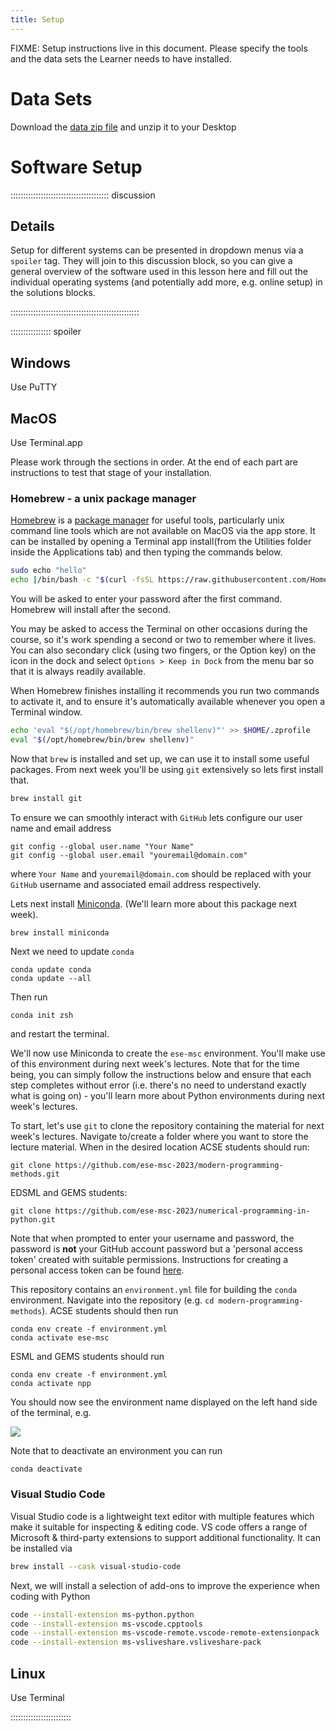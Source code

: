 ```yaml
---
title: Setup
---
```


FIXME: Setup instructions live in this document. Please specify the tools and
the data sets the Learner needs to have installed.

# Data Sets

<!--
FIXME: place any data you want learners to use in `episodes/data` and then use
       a relative link ( [data zip file](data/lesson-data.zip) ) to provide a
       link to it, replacing the example.com link.
-->
Download the [data zip file](https://example.com/FIXME) and unzip it to your Desktop

# Software Setup

::::::::::::::::::::::::::::::::::::::: discussion

## Details

Setup for different systems can be presented in dropdown menus via a `spoiler`
tag. They will join to this discussion block, so you can give a general overview
of the software used in this lesson here and fill out the individual operating
systems (and potentially add more, e.g. online setup) in the solutions blocks.

:::::::::::::::::::::::::::::::::::::::::::::::::::

:::::::::::::::: spoiler

## Windows

Use PuTTY


## MacOS

Use Terminal.app

Please work through the sections in order. At the end of each part are instructions to test that stage of your installation.

### Homebrew - a unix package manager

[Homebrew](https://brew.sh) is a [package manager]() for useful tools, particularly unix command line tools which are not available on MacOS via the app store. It can be installed by opening a Terminal app install(from the Utilities folder inside the Applications tab) and then typing the commands below.
![]()

```bash
sudo echo "hello"
echo |/bin/bash -c "$(curl -fsSL https://raw.githubusercontent.com/Homebrew/install/HEAD/install.sh)"

```

You will be asked to enter your password after the first command. Homebrew will install after the second.


You may be asked to access the Terminal on other occasions during the course, so it's work spending a second or two to remember where it lives. You can also secondary click (using two fingers, or the Option key) on the icon in the dock and select `Options > Keep in Dock` from the menu bar so that it is always readily available. 

When Homebrew finishes installing it recommends you run two commands to activate it, and to ensure it's automatically available whenever you open a Terminal window.

```bash
echo 'eval "$(/opt/homebrew/bin/brew shellenv)"' >> $HOME/.zprofile
eval "$(/opt/homebrew/bin/brew shellenv)"

```

Now that `brew` is installed and set up, we can use it to install some useful packages. From next week you'll be using `git` extensively so lets first install that.

```bash
brew install git
```
To ensure we can smoothly interact with `GitHub` lets configure our user name and email address
```
git config --global user.name "Your Name"
git config --global user.email "youremail@domain.com"
```
where `Your Name` and `youremail@domain.com` should be replaced with your `GitHub` username and associated email address respectively.

Lets next install [Miniconda](https://docs.conda.io/en/latest/miniconda.html). (We'll learn more about this package next week).
```bash
brew install miniconda
```
Next we need to update `conda`
```
conda update conda
conda update --all
```
Then run
```
conda init zsh
```
and restart the terminal.

We'll now use Miniconda to create the `ese-msc` environment. You'll make use of this environment during next week's lectures. Note that for the time being, you can simply
follow the instructions below and ensure that each step completes without error (i.e. there's no need to understand exactly what is going on) - you'll learn more
about Python environments during next week's lectures.

To start, let's use `git` to clone the repository containing the material for next week's lectures. Navigate to/create a folder where you want to store the lecture material.
When in the desired location ACSE students should run:
```
git clone https://github.com/ese-msc-2023/modern-programming-methods.git
```
EDSML and GEMS students:
```
git clone https://github.com/ese-msc-2023/numerical-programming-in-python.git
```
Note that when prompted to enter your username and password, the password is **not** your GitHub account password but a 'personal access token' created with suitable permissions. Instructions for creating a personal access token can be found [here](https://docs.github.com/en/authentication/keeping-your-account-and-data-secure/creating-a-personal-access-token).

This repository contains an `environment.yml` file for building the `conda` environment. Navigate into the repository (e.g. `cd modern-programming-methods`). ACSE students should then run
```
conda env create -f environment.yml
conda activate ese-msc
```
ESML and GEMS students should run
```
conda env create -f environment.yml
conda activate npp
```
You should now see the environment name displayed on the left hand side of the terminal, e.g.

![](images/mac/mac_term.png)

Note that to deactivate an environment you can run
```
conda deactivate
```

### Visual Studio Code

Visual Studio code is a lightweight text editor with multiple features which make it suitable for inspecting & editing code. VS code offers a range of Microsoft & third-party extensions to support additional functionality. It can be installed via

```bash
brew install --cask visual-studio-code
```

Next, we will install a selection of add-ons to improve the experience when coding with Python

```bash
code --install-extension ms-python.python
code --install-extension ms-vscode.cpptools 
code --install-extension ms-vscode-remote.vscode-remote-extensionpack
code --install-extension ms-vsliveshare.vsliveshare-pack
```

## Linux

Use Terminal

::::::::::::::::::::::::

